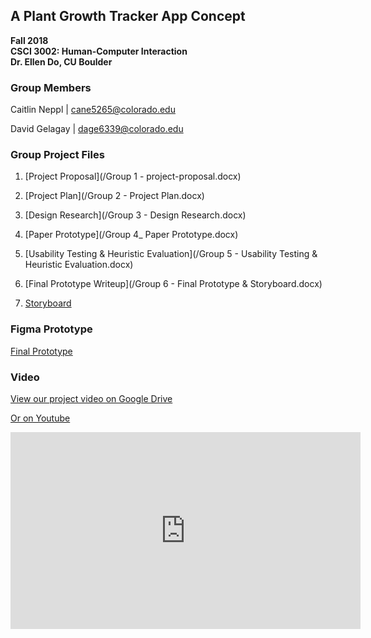 ## A Plant Growth Tracker App Concept
**Fall 2018  
CSCI 3002: Human-Computer Interaction  
Dr. Ellen Do, CU Boulder**  
  
### Group Members  
   Caitlin Neppl | cane5265@colorado.edu
  
   David Gelagay | dage6339@colorado.edu
    
### Group Project Files
1. [Project Proposal](/Group 1 - project-proposal.docx)

2. [Project Plan](/Group 2 - Project Plan.docx)

3. [Design Research](/Group 3 - Design Research.docx)

4. [Paper Prototype](/Group 4_ Paper Prototype.docx)

5. [Usability Testing & Heuristic Evaluation](/Group 5 - Usability Testing & Heuristic Evaluation.docx)

6. [Final Prototype Writeup](/Group 6 - Final Prototype & Storyboard.docx)

7. [Storyboard](/hci-storyboard.pdf)

### Figma Prototype

[Final Prototype](https://www.figma.com/file/GHg7dNoEevBnxgugeBt4UWit/Final-Prototype?node-id=0%3A1)

### Video
[View our project video on Google Drive](https://drive.google.com/file/d/1bzJjWZP-SThdIB7BGDVTiP4ofgo5-yuU/view?usp=sharing)  
  
[Or on Youtube](https://youtu.be/azRfdm4bc3w)  

<iframe width="560" height="315" src="https://www.youtube.com/embed/azRfdm4bc3w" frameborder="0" allow="accelerometer; autoplay; encrypted-media; gyroscope; picture-in-picture" allowfullscreen></iframe>


